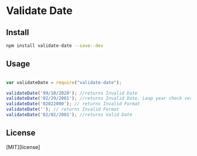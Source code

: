 # Validate Date

## Install

```bash
npm install validate-date --save--dev 
```

## Usage

```js

var validateDate = require("validate-date");

validateDate('99/10/2020'); //returns Invalid Date
validateDate('02/29/2001'); //returns Invalid Date. Leap year check verified
validateDate('02022000'); // returns Invalid Format
validateDate(''); // returns Invalid Format
validateDate('02/02/2001'); //returns Valid Date

```

## License

[MIT][license]